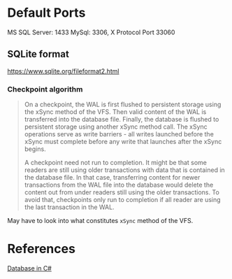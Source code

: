 # Default Ports

MS SQL Server: 1433
MySql: 3306, X Protocol Port 33060


## SQLite format

<https://www.sqlite.org/fileformat2.html>

### Checkpoint algorithm

> On a checkpoint, the WAL is first flushed to persistent storage using the xSync method of the VFS.
> Then valid content of the WAL is transferred into the database file.
> Finally, the database is flushed to persistent storage using another xSync method call.
> The xSync operations serve as write barriers - all writes launched before the xSync must complete before any write that launches after the xSync begins.
>
> A checkpoint need not run to completion.
> It might be that some readers are still using older transactions with data that is contained in the database file.
> In that case, transferring content for newer transactions from the WAL file into the database would delete the content out from under readers still using the older transactions.
> To avoid that, checkpoints only run to completion if all reader are using the last transaction in the WAL.

May have to look into what constitutes `xSync` method of the VFS.


# References

[Database in C#](https://youtu.be/4TqR8yVVjV4)
